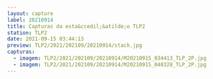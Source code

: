 ```yaml
---
layout: capture
label: 20210914
title: Capturas da esta&ccedil;&atilde;o TLP2
station: TLP2
date: 2021-09-15 03:44:13
preview: TLP2/2021/202109/20210914/stack.jpg
capturas:
  - imagem: TLP2/2021/202109/20210914/M20210915_034413_TLP_2P.jpg
  - imagem: TLP2/2021/202109/20210914/M20210915_040328_TLP_2P.jpg
---
```

